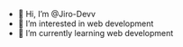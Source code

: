 - 👋 Hi, I’m @Jiro-Devv
- 👀 I’m interested in web development
- 🌱 I’m currently learning web development

<!---
Jiro-Devv/Jiro-Devv is a ✨ special ✨ repository because its `README.md` (this file) appears on your GitHub profile.
You can click the Preview link to take a look at your changes.
--->
